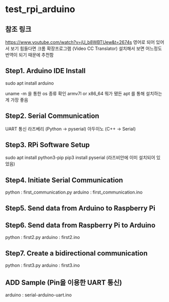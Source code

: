 # test_rpi_arduino
## 참조 링크
https://www.youtube.com/watch?v=jU_b8WBTUew&t=2674s
영어로 되어 있어서 보기 힘들다면 크롬 확장프로그램 (Video CC Translator) 설치해서 보면 어느정도 번역이 되기 때문에 추천함

## Step1. Arduino IDE Install
sudo apt install arduino

uname -m 을 통한 os 종류 확인
armv7l or x86_64 뭐가 됐든 apt 를 통해 설치하는게 가장 좋음

## Step2. Serial Communication
UART 통신 
라즈베리 (Python -> pyserial)
아두이노 (C++ -> Serial)

## Step3. RPi Software Setup
sudo apt install python3-pip
pip3 install pyserial
(라즈비안에 이미 설치되어 있었음)

## Step4. Initiate Serial Communication
python : first_communication.py
arduino : first_communication.ino

## Step5. Send data from Arduino to Raspberry Pi
## Step6. Send data from Raspberry Pi to Arduino
python : first2.py
arduino : first2.ino

## Step7. Create a bidirectional communication
python : first3.py
arduino : first3.ino

## ADD Sample (Pin을 이용한 UART 통신)
arduino : serial-arduino-uart.ino


